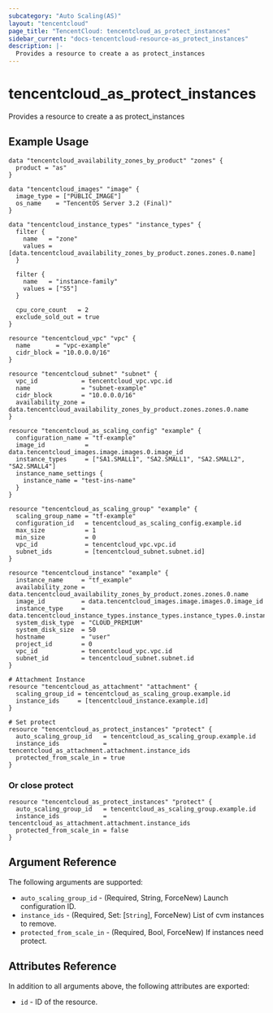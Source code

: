 ```yaml
---
subcategory: "Auto Scaling(AS)"
layout: "tencentcloud"
page_title: "TencentCloud: tencentcloud_as_protect_instances"
sidebar_current: "docs-tencentcloud-resource-as_protect_instances"
description: |-
  Provides a resource to create a as protect_instances
---
```


# tencentcloud_as_protect_instances

Provides a resource to create a as protect_instances

## Example Usage

```hcl
data "tencentcloud_availability_zones_by_product" "zones" {
  product = "as"
}

data "tencentcloud_images" "image" {
  image_type = ["PUBLIC_IMAGE"]
  os_name    = "TencentOS Server 3.2 (Final)"
}

data "tencentcloud_instance_types" "instance_types" {
  filter {
    name   = "zone"
    values = [data.tencentcloud_availability_zones_by_product.zones.zones.0.name]
  }

  filter {
    name   = "instance-family"
    values = ["S5"]
  }

  cpu_core_count   = 2
  exclude_sold_out = true
}

resource "tencentcloud_vpc" "vpc" {
  name       = "vpc-example"
  cidr_block = "10.0.0.0/16"
}

resource "tencentcloud_subnet" "subnet" {
  vpc_id            = tencentcloud_vpc.vpc.id
  name              = "subnet-example"
  cidr_block        = "10.0.0.0/16"
  availability_zone = data.tencentcloud_availability_zones_by_product.zones.zones.0.name
}

resource "tencentcloud_as_scaling_config" "example" {
  configuration_name = "tf-example"
  image_id           = data.tencentcloud_images.image.images.0.image_id
  instance_types     = ["SA1.SMALL1", "SA2.SMALL1", "SA2.SMALL2", "SA2.SMALL4"]
  instance_name_settings {
    instance_name = "test-ins-name"
  }
}

resource "tencentcloud_as_scaling_group" "example" {
  scaling_group_name = "tf-example"
  configuration_id   = tencentcloud_as_scaling_config.example.id
  max_size           = 1
  min_size           = 0
  vpc_id             = tencentcloud_vpc.vpc.id
  subnet_ids         = [tencentcloud_subnet.subnet.id]
}

resource "tencentcloud_instance" "example" {
  instance_name     = "tf_example"
  availability_zone = data.tencentcloud_availability_zones_by_product.zones.zones.0.name
  image_id          = data.tencentcloud_images.image.images.0.image_id
  instance_type     = data.tencentcloud_instance_types.instance_types.instance_types.0.instance_type
  system_disk_type  = "CLOUD_PREMIUM"
  system_disk_size  = 50
  hostname          = "user"
  project_id        = 0
  vpc_id            = tencentcloud_vpc.vpc.id
  subnet_id         = tencentcloud_subnet.subnet.id
}

# Attachment Instance
resource "tencentcloud_as_attachment" "attachment" {
  scaling_group_id = tencentcloud_as_scaling_group.example.id
  instance_ids     = [tencentcloud_instance.example.id]
}

# Set protect
resource "tencentcloud_as_protect_instances" "protect" {
  auto_scaling_group_id   = tencentcloud_as_scaling_group.example.id
  instance_ids            = tencentcloud_as_attachment.attachment.instance_ids
  protected_from_scale_in = true
}
```

### Or close protect

```hcl
resource "tencentcloud_as_protect_instances" "protect" {
  auto_scaling_group_id   = tencentcloud_as_scaling_group.example.id
  instance_ids            = tencentcloud_as_attachment.attachment.instance_ids
  protected_from_scale_in = false
}
```

## Argument Reference

The following arguments are supported:

* `auto_scaling_group_id` - (Required, String, ForceNew) Launch configuration ID.
* `instance_ids` - (Required, Set: [`String`], ForceNew) List of cvm instances to remove.
* `protected_from_scale_in` - (Required, Bool, ForceNew) If instances need protect.

## Attributes Reference

In addition to all arguments above, the following attributes are exported:

* `id` - ID of the resource.



